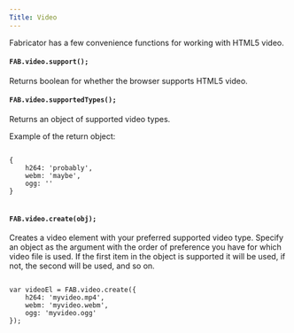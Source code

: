 ```yaml
---
Title: Video
---
```


Fabricator has a few convenience functions for working with HTML5 video.

#### `FAB.video.support();`

Returns boolean for whether the browser supports HTML5 video.

#### `FAB.video.supportedTypes();`

Returns an object of supported video types.

Example of the return object:

<pre class="language-javascript">
<code>
{
	h264: 'probably',
	webm: 'maybe',
	ogg: ''
}
</code>
</pre>

#### `FAB.video.create(obj);`

Creates a video element with your preferred supported video type. Specify an object as the argument with the order of preference you have for which video file is used. If the first item in the object is supported it will be used, if not, the second will be used, and so on.

<pre class="language-javascript">
<code>
var videoEl = FAB.video.create({
	h264: 'myvideo.mp4',
	webm: 'myvideo.webm',
	ogg: 'myvideo.ogg'
});
</code>
</pre>
